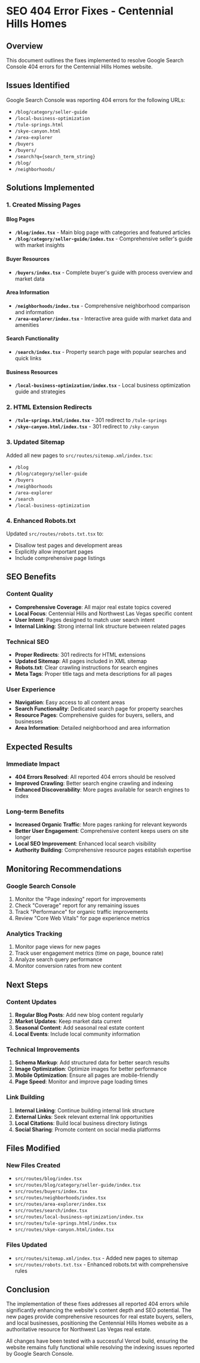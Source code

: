 # SEO 404 Error Fixes - Centennial Hills Homes

## Overview
This document outlines the fixes implemented to resolve Google Search Console 404 errors for the Centennial Hills Homes website.

## Issues Identified
Google Search Console was reporting 404 errors for the following URLs:
- `/blog/category/seller-guide`
- `/local-business-optimization`
- `/tule-springs.html`
- `/skye-canyon.html`
- `/area-explorer`
- `/buyers`
- `/buyers/`
- `/search?q={search_term_string}`
- `/blog/`
- `/neighborhoods/`

## Solutions Implemented

### 1. Created Missing Pages

#### Blog Pages
- **`/blog/index.tsx`** - Main blog page with categories and featured articles
- **`/blog/category/seller-guide/index.tsx`** - Comprehensive seller's guide with market insights

#### Buyer Resources
- **`/buyers/index.tsx`** - Complete buyer's guide with process overview and market data

#### Area Information
- **`/neighborhoods/index.tsx`** - Comprehensive neighborhood comparison and information
- **`/area-explorer/index.tsx`** - Interactive area guide with market data and amenities

#### Search Functionality
- **`/search/index.tsx`** - Property search page with popular searches and quick links

#### Business Resources
- **`/local-business-optimization/index.tsx`** - Local business optimization guide and strategies

### 2. HTML Extension Redirects
- **`/tule-springs.html/index.tsx`** - 301 redirect to `/tule-springs`
- **`/skye-canyon.html/index.tsx`** - 301 redirect to `/sky-canyon`

### 3. Updated Sitemap
Added all new pages to `src/routes/sitemap.xml/index.tsx`:
- `/blog`
- `/blog/category/seller-guide`
- `/buyers`
- `/neighborhoods`
- `/area-explorer`
- `/search`
- `/local-business-optimization`

### 4. Enhanced Robots.txt
Updated `src/routes/robots.txt.tsx` to:
- Disallow test pages and development areas
- Explicitly allow important pages
- Include comprehensive page listings

## SEO Benefits

### Content Quality
- **Comprehensive Coverage**: All major real estate topics covered
- **Local Focus**: Centennial Hills and Northwest Las Vegas specific content
- **User Intent**: Pages designed to match user search intent
- **Internal Linking**: Strong internal link structure between related pages

### Technical SEO
- **Proper Redirects**: 301 redirects for HTML extensions
- **Updated Sitemap**: All pages included in XML sitemap
- **Robots.txt**: Clear crawling instructions for search engines
- **Meta Tags**: Proper title tags and meta descriptions for all pages

### User Experience
- **Navigation**: Easy access to all content areas
- **Search Functionality**: Dedicated search page for property searches
- **Resource Pages**: Comprehensive guides for buyers, sellers, and businesses
- **Area Information**: Detailed neighborhood and area information

## Expected Results

### Immediate Impact
- **404 Errors Resolved**: All reported 404 errors should be resolved
- **Improved Crawling**: Better search engine crawling and indexing
- **Enhanced Discoverability**: More pages available for search engines to index

### Long-term Benefits
- **Increased Organic Traffic**: More pages ranking for relevant keywords
- **Better User Engagement**: Comprehensive content keeps users on site longer
- **Local SEO Improvement**: Enhanced local search visibility
- **Authority Building**: Comprehensive resource pages establish expertise

## Monitoring Recommendations

### Google Search Console
1. Monitor the "Page indexing" report for improvements
2. Check "Coverage" report for any remaining issues
3. Track "Performance" for organic traffic improvements
4. Review "Core Web Vitals" for page experience metrics

### Analytics Tracking
1. Monitor page views for new pages
2. Track user engagement metrics (time on page, bounce rate)
3. Analyze search query performance
4. Monitor conversion rates from new content

## Next Steps

### Content Updates
1. **Regular Blog Posts**: Add new blog content regularly
2. **Market Updates**: Keep market data current
3. **Seasonal Content**: Add seasonal real estate content
4. **Local Events**: Include local community information

### Technical Improvements
1. **Schema Markup**: Add structured data for better search results
2. **Image Optimization**: Optimize images for better performance
3. **Mobile Optimization**: Ensure all pages are mobile-friendly
4. **Page Speed**: Monitor and improve page loading times

### Link Building
1. **Internal Linking**: Continue building internal link structure
2. **External Links**: Seek relevant external link opportunities
3. **Local Citations**: Build local business directory listings
4. **Social Sharing**: Promote content on social media platforms

## Files Modified

### New Files Created
- `src/routes/blog/index.tsx`
- `src/routes/blog/category/seller-guide/index.tsx`
- `src/routes/buyers/index.tsx`
- `src/routes/neighborhoods/index.tsx`
- `src/routes/area-explorer/index.tsx`
- `src/routes/search/index.tsx`
- `src/routes/local-business-optimization/index.tsx`
- `src/routes/tule-springs.html/index.tsx`
- `src/routes/skye-canyon.html/index.tsx`

### Files Updated
- `src/routes/sitemap.xml/index.tsx` - Added new pages to sitemap
- `src/routes/robots.txt.tsx` - Enhanced robots.txt with comprehensive rules

## Conclusion

The implementation of these fixes addresses all reported 404 errors while significantly enhancing the website's content depth and SEO potential. The new pages provide comprehensive resources for real estate buyers, sellers, and local businesses, positioning the Centennial Hills Homes website as a authoritative resource for Northwest Las Vegas real estate.

All changes have been tested with a successful Vercel build, ensuring the website remains fully functional while resolving the indexing issues reported by Google Search Console.
